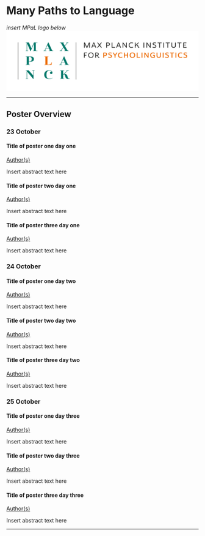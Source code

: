 # Many Paths to Language
 
*insert MPaL logo below* <!-- Also keep mpi logo? -->
![insert MPaL image here](./MPIfPL_logo_regular.png)

---

## Poster Overview

### 23 October

#### Title of poster one day one

[Author(s)](./authors)

Insert abstract text here

#### Title of poster two day one

[Author(s)](./authors)

Insert abstract text here

#### Title of poster three day one

[Author(s)](./authors)

Insert abstract text here

### 24 October

#### Title of poster one day two

[Author(s)](./authors)

Insert abstract text here

#### Title of poster two day two

[Author(s)](./authors)

Insert abstract text here

#### Title of poster three day two

[Author(s)](./authors)

Insert abstract text here

### 25 October

#### Title of poster one day three

[Author(s)](./authors)

Insert abstract text here

#### Title of poster two day three

[Author(s)](./authors)

Insert abstract text here

#### Title of poster three day three

[Author(s)](./authors)

Insert abstract text here

---
